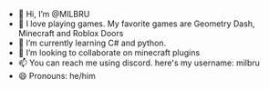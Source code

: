 - 👋 Hi, I’m @MILBRU
- 👀 I love playing games. My favorite games are Geometry Dash, Minecraft and Roblox Doors
- 🌱 I’m currently learning C# and python.
- 💞️ I’m looking to collaborate on minecraft plugins
- 📫 You can reach me using discord. here's my username: milbru
- 😄 Pronouns: he/him

<!---
MILBRU/MILBRU is a ✨ special ✨ repository because its `README.md` (this file) appears on your GitHub profile.
You can click the Preview link to take a look at your changes.
--->
